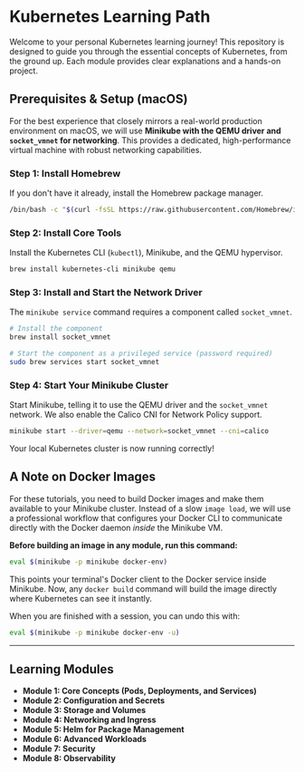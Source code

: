 # Kubernetes Learning Path

Welcome to your personal Kubernetes learning journey! This repository is designed to guide you through the essential concepts of Kubernetes, from the ground up. Each module provides clear explanations and a hands-on project.

## Prerequisites & Setup (macOS)

For the best experience that closely mirrors a real-world production environment on macOS, we will use **Minikube with the QEMU driver and `socket_vmnet` for networking**. This provides a dedicated, high-performance virtual machine with robust networking capabilities.

### Step 1: Install Homebrew

If you don't have it already, install the Homebrew package manager.
```bash
/bin/bash -c "$(curl -fsSL https://raw.githubusercontent.com/Homebrew/install/HEAD/install.sh)"
```

### Step 2: Install Core Tools

Install the Kubernetes CLI (`kubectl`), Minikube, and the QEMU hypervisor.
```bash
brew install kubernetes-cli minikube qemu
```

### Step 3: Install and Start the Network Driver

The `minikube service` command requires a component called `socket_vmnet`.
```bash
# Install the component
brew install socket_vmnet

# Start the component as a privileged service (password required)
sudo brew services start socket_vmnet
```

### Step 4: Start Your Minikube Cluster

Start Minikube, telling it to use the QEMU driver and the `socket_vmnet` network. We also enable the Calico CNI for Network Policy support.
```bash
minikube start --driver=qemu --network=socket_vmnet --cni=calico
```
Your local Kubernetes cluster is now running correctly!

## A Note on Docker Images

For these tutorials, you need to build Docker images and make them available to your Minikube cluster. Instead of a slow `image load`, we will use a professional workflow that configures your Docker CLI to communicate directly with the Docker daemon *inside* the Minikube VM.

**Before building an image in any module, run this command:**
```bash
eval $(minikube -p minikube docker-env)
```
This points your terminal's Docker client to the Docker service inside Minikube. Now, any `docker build` command will build the image directly where Kubernetes can see it instantly.

When you are finished with a session, you can undo this with:
```bash
eval $(minikube -p minikube docker-env -u)

```
---

## Learning Modules

*   **Module 1: Core Concepts (Pods, Deployments, and Services)**
*   **Module 2: Configuration and Secrets**
*   **Module 3: Storage and Volumes**
*   **Module 4: Networking and Ingress**
*   **Module 5: Helm for Package Management**
*   **Module 6: Advanced Workloads**
*   **Module 7: Security**
*   **Module 8: Observability**
